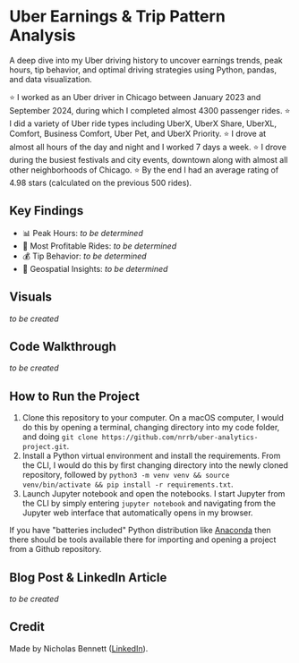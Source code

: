 # Uber Earnings & Trip Pattern Analysis

A deep dive into my Uber driving history to uncover earnings trends, peak hours, tip behavior, and optimal driving strategies using Python, pandas, and data visualization.

⭐️ I worked as an Uber driver in Chicago between January 2023 and September 2024, during which I completed almost 4300 passenger rides.
⭐️ I did a variety of Uber ride types including UberX, UberX Share, UberXL, Comfort, Business Comfort, Uber Pet, and UberX Priority.
⭐️ I drove at almost all hours of the day and night and I worked 7 days a week.
⭐️ I drove during the busiest festivals and city events, downtown along with almost all other neighborhoods of Chicago.
⭐️ By the end I had an average rating of 4.98 stars (calculated on the previous 500 rides).

## Key Findings

* 📊 Peak Hours: _to be determined_
* 🚖 Most Profitable Rides: _to be determined_
* 💰 Tip Behavior: _to be determined_
* 📍 Geospatial Insights: _to be determined_

## Visuals

_to be created_

## Code Walkthrough

_to be created_

## How to Run the Project

1. Clone this repository to your computer. On a macOS computer, I would do this by opening a terminal, changing directory into my code folder, and doing `git clone https://github.com/nrrb/uber-analytics-project.git`.
2. Install a Python virtual environment and install the requirements. From the CLI, I would do this by first changing directory into the newly cloned repository, followed by `python3 -m venv venv && source venv/bin/activate && pip install -r requirements.txt`. 
3. Launch Jupyter notebook and open the notebooks. I start Jupyter from the CLI by simply entering `jupyter notebook` and navigating from the Jupyter web interface that automatically opens in my browser.

If you have "batteries included" Python distribution like [Anaconda](https://www.anaconda.com/) then there should be tools available there for importing and opening a project from a Github repository.

## Blog Post & LinkedIn Article

_to be created_

## Credit

Made by Nicholas Bennett ([LinkedIn](https://www.linkedin.com/in/nicholasrrbennett)).
